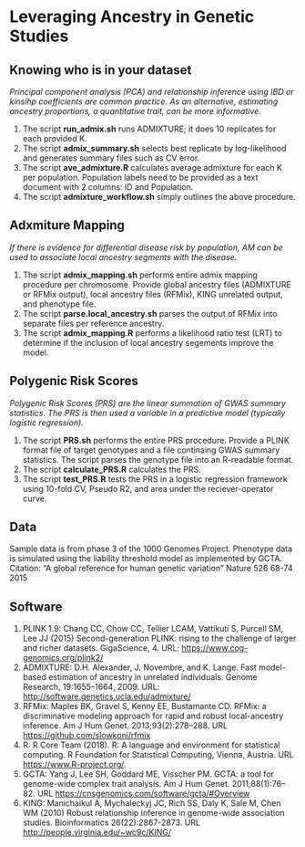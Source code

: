 # Leveraging Ancestry in Genetic Studies
## Knowing who is in your dataset
_Principal component analysis (PCA) and relationship inference using IBD or kinsihp coefficients are common practice. As an alternative, estimating ancestry proportions, a quantitative trait, can be more informative._
1. The script **run_admix.sh** runs ADMIXTURE; it does 10 replicates for each provided K. 
2. The script **admix_summary.sh** selects best replicate by log-likelihood and generates summary files such as CV error. 
3. The script **ave_admixture.R** calculates average admixture for each K per population. Population labels need to be provided as a text document with 2 columns: ID and Population. 
4. The script **admixture_workflow.sh** simply outlines the above procedure. 

## Adxmiture Mapping
_If there is evidence for differential disease risk by population, AM can be used to associate local ancestry segments with the disease._
1. The script **admix_mapping.sh** performs entire admix mapping procedure per chromosome. Provide global ancestry files (ADMIXTURE or RFMix output), local ancestry files (RFMix), KING unrelated output, and phenotype file.
2. The script **parse.local_ancestry.sh** parses the output of RFMix into separate files per reference ancestry. 
3. The script **admix_mapping.R** performs a likelihood ratio test (LRT) to determine if the inclusion of local ancestry segements improve the model. 

## Polygenic Risk Scores
_Polygenic Risk Scores (PRS) are the linear summation of GWAS summary statistics. The PRS is then used a variable in a predictive model (typically logistic regression)._
1. The script **PRS.sh** performs the entire PRS procedure. Provide a PLINK format file of target genotypes and a file continaing GWAS summary statistics. The script parses the genotype file into an R-readable format.
2. The script **calculate_PRS.R** calculates the PRS.
3. The script **test_PRS.R** tests the PRS in a logistic regression framework using 10-fold CV, Pseudo R2, and area under the reciever-operator curve.

## Data
Sample data is from phase 3 of the 1000 Genomes Project. Phenotype data is simulated using the liability threshold model as implemented by GCTA. 
Citation: “A global reference for human genetic variation” Nature 526 68-74 2015

## Software
1. PLINK 1.9: Chang CC, Chow CC, Tellier LCAM, Vattikuti S, Purcell SM, Lee JJ (2015) Second-generation PLINK: rising to the challenge of larger and richer datasets. GigaScience, 4. URL: https://www.cog-genomics.org/plink2/
2. ADMIXTURE: D.H. Alexander, J. Novembre, and K. Lange. Fast model-based estimation of ancestry in unrelated individuals. Genome Research, 19:1655–1664, 2009. URL: http://software.genetics.ucla.edu/admixture/
3. RFMix: Maples BK, Gravel S, Kenny EE, Bustamante CD. RFMix: a discriminative modeling approach for rapid and robust local-ancestry inference. Am J Hum Genet. 2013;93(2):278–288. URL https://github.com/slowkoni/rfmix
4. R:  R Core Team (2018). R: A language and environment for statistical computing. R Foundation for Statistical Computing, Vienna, Austria. URL https://www.R-project.org/.
5. GCTA: Yang J, Lee SH, Goddard ME, Visscher PM. GCTA: a tool for genome-wide complex trait analysis. Am J Hum Genet. 2011;88(1):76–82. URL https://cnsgenomics.com/software/gcta/#Overview
6. KING: Manichaikul A, Mychaleckyj JC, Rich SS, Daly K, Sale M, Chen WM (2010) Robust relationship inference in genome-wide association studies. Bioinformatics 26(22):2867-2873. URL http://people.virginia.edu/~wc9c/KING/

